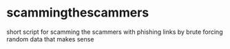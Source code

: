 # scammingthescammers
short script for scamming the scammers with phishing links by brute forcing random data that makes sense
